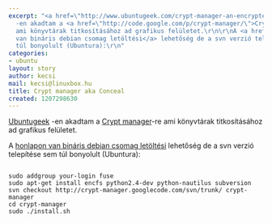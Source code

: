 ```yaml
---
excerpt: "<a href=\"http://www.ubuntugeek.com/crypt-manager-an-encrypted-folder-manager-for-ubuntu-linux.html\">Ubuntugeek</a>
  -en akadtam a <a href=\"http://code.google.com/p/crypt-manager/\">Crypt manager</a>-re
  ami könyvtárak titkosításához ad grafikus felületet.\r\n\r\nA <a href=\"http://code.google.com/p/crypt-manager/downloads/list\">honlapon
  van bináris debian csomag letöltési</a> lehetőség de a svn verzió telepítése sem
  túl bonyolult (Ubuntura):\r\n"
categories:
- ubuntu
layout: story
author: kecsi
mail: kecsi@linuxbox.hu
title: Crypt manager aka Conceal
created: 1207298630
---
```

<a href="http://www.ubuntugeek.com/crypt-manager-an-encrypted-folder-manager-for-ubuntu-linux.html">Ubuntugeek</a> -en akadtam a <a href="http://code.google.com/p/crypt-manager/">Crypt manager</a>-re ami könyvtárak titkosításához ad grafikus felületet.

A <a href="http://code.google.com/p/crypt-manager/downloads/list">honlapon van bináris debian csomag letöltési</a> lehetőség de a svn verzió telepítése sem túl bonyolult (Ubuntura):
<!--break--> 
<code>
sudo addgroup your-login fuse
sudo apt-get install encfs python2.4-dev python-nautilus subversion
svn checkout http://crypt-manager.googlecode.com/svn/trunk/ crypt-manager
cd crypt-manager
sudo ./install.sh
</code>
